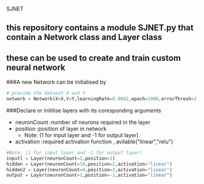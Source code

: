 SJNET
## this repository contains a module SJNET.py that contain a Network class and Layer class 
## these can be used to create and train custom neural network

###A new Network can be initialised by 

```python
# provide the dataset X and Y 
network = Network(X=X,Y=Y,learningRate=0.0002,epoch=1000,errorThresh=3)
```
###Declare or initilise layers with its coresponding arguments
- neuronCount :number of neurons required in the layer
- position    :position of layer in network
  - Note: (1 for input layer and -1 for output layer)
- activation  :required activation function , avilable("linear","relu")

```python
#Note: (1 for input layer and -1 for output layer)
inputl = Layer(neuronCount=2,position=1)
hidden = Layer(neuronCount=10,position=2,activation="linear")
hidden2 = Layer(neuronCount=4,position=3,activation="linear")
output = Layer(neuronCount=1,position=-1,activation="linear")
```

